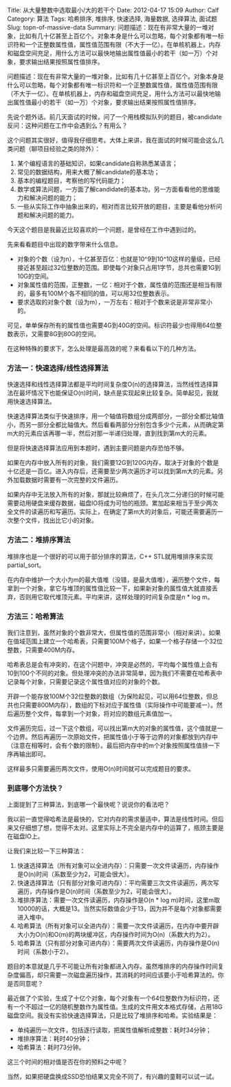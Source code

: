 Title: 从大量整数中选取最小/大的若干个
Date: 2012-04-17 15:09
Author: Calf
Category: 算法
Tags: 哈希排序, 堆排序, 快速选择, 海量数据, 选择算法, 面试题
Slug: topn-of-massive-data
Summary: 问题描述：现在有非常大量的一堆对象，比如有几十亿甚至上百亿个。对象本身是什么可以忽略，每个对象都有唯一标识符和一个正整数属性值，属性值范围有限（不大于一亿）。在单核机器上，内存和磁盘空间充足，用什么方法可以最快地输出属性值最小的若干（如一万）个对象，要求输出结果按照属性值排序。

问题描述：现在有非常大量的一堆对象，比如有几十亿甚至上百亿个。对象本身是什么可以忽略，每个对象都有唯一标识符和一个正整数属性值，属性值范围有限（不大于一亿）。在单核机器上，内存和磁盘空间充足，用什么方法可以最快地输出属性值最小的若干（如一万）个对象，要求输出结果按照属性值排序。<!--more-->

先说个题外话。前几天面试的时候，问了一个用栈模拟队列的题目，被candidate反问：这种问题在工作中会遇到么？有用么？

这个问题其实很好，值得我仔细思考。大体上来讲，我在面试的时候可能会这么几类问题（聊项目经验之类的除外）：

1.  某个编程语言的基础知识，如果candidate自称熟悉某语言；
2.  常见的数据结构，用来大概了解candidate的基本功；
3.  基本的编程题目，考察他的写代码能力；
4.  数学或算法问题，一方面了解candidate的基本功，另一方面看看他的思维能力和解决问题的能力；
5.  一些从实际工作中抽象出来的，相对而言比较开放的题目，主要是看他分析问题和解决问题的能力。

今天这个题目是我最近比较喜欢的一个问题，是曾经在工作中遇到过的。

先来看看题目中出现的数字带来什么信息。

-   对象的个数（设为n），十亿甚至百亿：也就是10\^9到10\^10这样的量级，已经接近甚至超过32位整数的范围。即使每个对象只占用1字节，总共也需要1G到10G的空间。
-   对象属性值的范围，正整数，一亿：相对于个数，属性值的范围还是相当有限的，最多有100M个各不相同的值，可以用32位整数表示。
-   要求选取的对象个数（设为m），一万左右：相对于个数来说是非常非常小的。

可见，单单保存所有的属性值也需要4G到40G的空间。标识符最少也得用64位整数表示，又需要8G到80G的空间。

在这种特殊的要求下，怎么处理是最高效的呢？来看看以下的几种方法。

### 方法一：快速选择/线性选择算法

快速选择和线性选择算法都是平均时间复杂度O(n)的选择算法，当然线性选择算法在最坏情况下也能保证O(n)时间，缺点是实现起来比较复杂。简单起见，我就用快速选择算法。

快速选择算法类似于快速排序，用一个轴值将数组分成两部分，一部分全都比轴值小，而另一部分全都比轴值大。然后看看两部分分别包含多少个元素，从而确定第m大的元素应该再哪一半，然后对那一半递归处理，直到找到第m大的元素。

但是将快速选择算法应用到本题时，遇到主要问题是内存恐怕不够。

如果在内存中放入所有的对象，我们需要12G到120G内存，取决于对象的个数是十亿还是一百亿。进入内存后，还需要至少两次遍历才可以找到第m大的元素。另外加载数据时需要有一次完整的文件遍历。

如果内存中无法放入所有的对象，那就比较麻烦了，在头几次二分递归的时候可能需要动用硬盘来缓存数据，磁盘IO将成为可怕的瓶颈。累加起来相当于至少两次全文件的读遍历和写遍历。实际上，在确定了第m大的对象后，可能还需要遍历一次整个文件，找出比它小的对象。

### 方法二：堆排序算法

堆排序也是一个很好的可以用于部分排序的算法，C++
STL就用堆排序来实现partial\_sort。

在内存中维护一个大小为m的最大值堆（没错，是最大值堆），遍历整个文件，每拿到一个对象，拿它与堆顶的属性值比较一下，如果新对象的属性值大就直接丢弃，否则用它取代堆顶元素。平均来讲，这样处理的时间复杂度是n
\* log m。

### 方法三：哈希算法

我们注意到，虽然对象的个数非常大，但属性值的范围非常小（相对来讲）。如果在值域范围上建立一个哈希表，只需要100M个格子，如果一个格子存储一个32位整数，只需要400M内存。

哈希表总是会有冲突的，在这个问题中，冲突是必然的，平均每个属性值上会有10到100个不同的对象。但处理冲突的办法非常简单，因为我们不需要在哈希表中记录每个对象，只需要记录这个属性值对应的对象的个数。

开辟一个能存放100M个32位整数的数组（为保险起见，可以用64位整数，但总共也只需要800M内存），数组的下标对应于属性值（实际操作中可能要减一）。然后遍历整个文件，每拿到一个对象，将对应的数组元素值加一。

文件遍历完后，过一下这个数组，可以找出第m大的对象的属性值，这个值就是一个边界。然后再遍历一次原始文件，把属性值小于等于边界的对象都放到内存中（注意在相等时，会有个数的限制）。最后把内存中的m个对象按照属性值排一下序再输出即可。

这样最多只需要遍历两次文件，使用O(n)时间就可以完成题目的要求。

### 到底哪个方法快？

上面提到了三种算法，到底哪一个最快呢？说说你的看法吧？

我以前一直觉得哈希法是最快的，它对内存的需求量适中，算法是线性时间。但后来又仔细想了想，觉得不太对。这里实际上不完全是内存中的运算了，瓶颈主要是在磁盘IO上。

让我们来比较一下三种算法：

1.  快速选择算法（所有对象可以全进内存）：只需要一次文件读遍历，内存操作是O(n)时间（系数至少为2，可能会很大）。
2.  快速选择算法（只有部分对象可进内存）：平均需要三次文件读遍历，两次写遍历，内存操作是O(n)时间（系数至少为2，可能会很大）。
3.  堆排序算法：需要一次文件读遍历，内存操作是O(n \* log
    m)时间，这里m取10000的话，大概是13。当然实际数值会少于13，因为并不是每个对象都需要进入堆中。
4.  哈希算法（所有对象可以全进内存）：需要一次文件读遍历，在内存中要开辟大小为O(n)和O(m)的两块缓冲区，内存操作时间为O(n)（系数大约为2）。
5.  哈希算法（只有部分对象可进内存）：需要两次文件读遍历，内存操作是O(n)时间（系数小于2）。

题目的本意就是几乎不可能让所有对象都进入内存。虽然堆排序的内存操作时间复杂度偏高，却只需要一次磁盘遍历操作，其消耗的时间应该要小于哈希算法的。你是否同意呢？

最近做了个实验，生成了十亿个对象，每个对象有一个64位整数作为标识符，还有一个不超过一亿的随机整数作为属性值。生成的文件用文本格式存储，占用18G磁盘空间。我没有实验快速选择算法，只是比较了堆排序和哈希。实验结果是：

-   单纯遍历一次文件，包括逐行读取，把属性值解析成整数：耗时34分钟；
-   堆排序算法：耗时40分钟；
-   哈希算法：耗时73分钟。

这三个时间的相对值是否在你的预料之中呢？

当然，如果把硬盘换成SSD恐怕结果又完全不同了，有兴趣的童鞋可以试一试。
